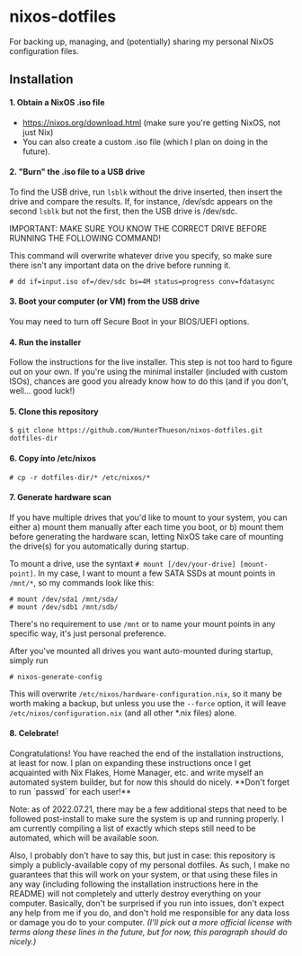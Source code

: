 # nixos-dotfiles
For backing up, managing, and (potentially) sharing my personal NixOS configuration files.

<h2>Installation</h2>
<h4>1. Obtain a NixOS .iso file</h4>

- https://nixos.org/download.html (make sure you're getting NixOS, not just Nix)
- You can also create a custom .iso file (which I plan on doing in the future).

<h4>2. "Burn" the .iso file to a USB drive</h4>

To find the USB drive, run `lsblk` without the drive inserted, then insert the drive
and compare the results. If, for instance, /dev/sdc appears on the second `lsblk`
but not the first, then the USB drive is /dev/sdc.

IMPORTANT: MAKE SURE YOU KNOW THE CORRECT DRIVE BEFORE RUNNING THE FOLLOWING COMMAND!

This command will overwrite whatever drive you specify, so make sure there isn't any
important data on the drive before running it.

```
# dd if=input.iso of=/dev/sdc bs=4M status=progress conv=fdatasync
```

<h4>3. Boot your computer (or VM) from the USB drive</h4>

You may need to turn off Secure Boot in your BIOS/UEFI options.

<h4>4. Run the installer</h4>
Follow the instructions for the live installer. This step is not too hard to figure
out on your own. If you're using the minimal installer (included with custom ISOs),
chances are good you already know how to do this (and if you don't, well... good luck!)

<h4>5. Clone this repository</h4>

```
$ git clone https://github.com/HunterThueson/nixos-dotfiles.git dotfiles-dir
```

<h4>6. Copy into /etc/nixos</h4>

```
# cp -r dotfiles-dir/* /etc/nixos/*
```

<h4>7. Generate hardware scan</h4>

If you have multiple drives that you'd like to mount to your system, you can either
a) mount them manually after each time you boot, or
b) mount them before generating the hardware scan, letting NixOS take care of mounting
the drive(s) for you automatically during startup.

To mount a drive, use the syntaxt `# mount [/dev/your-drive] [mount-point]`. In my case,
I want to mount a few SATA SSDs at mount points in `/mnt/*`, so my commands look like
this:

```
# mount /dev/sda1 /mnt/sda/
# mount /dev/sdb1 /mnt/sdb/
```
There's no requirement to use `/mnt` or to name your mount points in any specific way,
it's just personal preference.

After you've mounted all drives you want auto-mounted during startup, simply run

```
# nixos-generate-config
```

This will overwrite `/etc/nixos/hardware-configuration.nix`, so it many be worth making a
backup, but unless you use the `--force` option, it will leave `/etc/nixos/configuration.nix`
(and all other \*.nix files) alone.

<h4>8. Celebrate!</h4>
Congratulations! You have reached the end of the installation instructions, at least
for now. I plan on expanding these instructions once I get acquainted with Nix Flakes,
Home Manager, etc. and write myself an automated system builder, but for now this should
do nicely. **Don't forget to run `passwd` for each user!**

Note: as of 2022.07.21, there may be a few additional steps that need to be followed
post-install to make sure the system is up and running properly. I am currently
compiling a list of exactly which steps still need to be automated, which will be
available soon.

Also, I probably don't have to say this, but just in case: this repository is simply
a publicly-available copy of my personal dotfiles. As such, I make no guarantees that
this will work on your system, or that using these files in any way (including following
the installation instructions here in the README) will not completely and utterly
destroy everything on your computer. Basically, don't be surprised if you run into
issues, don't expect any help from me if you do, and don't hold me responsible for any
data loss or damage you do to your computer. *(I'll pick out a more official license with
terms along these lines in the future, but for now, this paragraph should do nicely.)*
